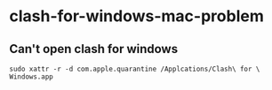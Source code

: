 # clash-for-windows-mac-problem
## Can't open clash for windows
~~~
sudo xattr -r -d com.apple.quarantine /Applcations/Clash\ for \ Windows.app 
~~~

